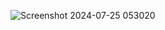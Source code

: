 ![Screenshot 2024-07-25 053020](https://github.com/user-attachments/assets/41b0b315-7c74-48c8-9d75-724c87f081b0)
